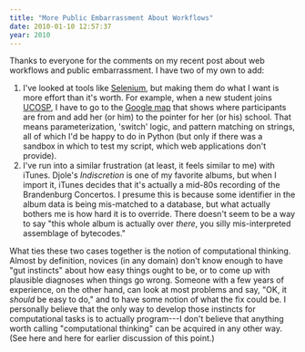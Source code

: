 ```yaml
---
title: "More Public Embarrassment About Workflows"
date: 2010-01-10 12:57:37
year: 2010
---
```

Thanks to everyone for the comments on my recent post about web workflows and public embarrassment. I have two of my own to add:
<ol>
	<li>I've looked at tools like <a href="http://seleniumhq.org/">Selenium</a>, but making them do what I want is more effort than it's worth. For example, when a new student joins <a href="http://ucosp.wordpress.com">UCOSP</a>, I have to go to the <a href="http://maps.google.com/maps/ms?ie=UTF8&amp;hl=en&amp;msa=0&amp;msid=100156001803519969567.00047bf69ca81288680da&amp;ll=35.960223,-94.130859&amp;spn=35.566761,74.443359&amp;z=4">Google map</a> that shows where participants are from and add her (or him) to the pointer for her (or his) school. That means parameterization, 'switch' logic, and pattern matching on strings, all of which I'd be happy to do in Python (but only if there was a sandbox in which to test my script, which web applications don't provide).</li>
	<li>I've run into a similar frustration (at least, it feels similar to me) with iTunes. Djole's <em>Indiscretion</em> is one of my favorite albums, but when I import it, iTunes decides that it's actually a mid-80s recording of the Brandenburg Concertos. I presume this is because some identifier in the album data is being mis-matched to a database, but what actually bothers me is how hard it is to override. There doesn't seem to be a way to say "this whole album is actually over <em>there</em>, you silly mis-interpreted assemblage of bytecodes."</li>
</ol>
What ties these two cases together is the notion of computational thinking. Almost by definition, novices (in any domain) don't know enough to have "gut instincts" about how easy things ought to be, or to come up with plausible diagnoses when things go wrong. Someone with a few years of experience, on the other hand, can look at most problems and say, "OK, it <em>should</em> be easy to do," and to have some notion of what the fix could be. I personally believe that the only way to develop those instincts for computational tasks is to actually program---I don't believe that anything worth calling "computational thinking" can be acquired in any other way. (See here and here for earlier discussion of this point.)
